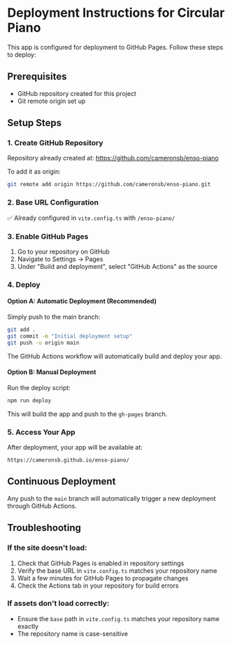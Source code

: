 # Deployment Instructions for Circular Piano

This app is configured for deployment to GitHub Pages. Follow these steps to deploy:

## Prerequisites
- GitHub repository created for this project
- Git remote origin set up

## Setup Steps

### 1. Create GitHub Repository
Repository already created at: https://github.com/cameronsb/enso-piano

To add it as origin:
```bash
git remote add origin https://github.com/cameronsb/enso-piano.git
```

### 2. Base URL Configuration
✅ Already configured in `vite.config.ts` with `/enso-piano/`

### 3. Enable GitHub Pages
1. Go to your repository on GitHub
2. Navigate to Settings → Pages
3. Under "Build and deployment", select "GitHub Actions" as the source

### 4. Deploy

#### Option A: Automatic Deployment (Recommended)
Simply push to the main branch:
```bash
git add .
git commit -m "Initial deployment setup"
git push -u origin main
```
The GitHub Actions workflow will automatically build and deploy your app.

#### Option B: Manual Deployment
Run the deploy script:
```bash
npm run deploy
```
This will build the app and push to the `gh-pages` branch.

### 5. Access Your App
After deployment, your app will be available at:
```
https://cameronsb.github.io/enso-piano/
```

## Continuous Deployment
Any push to the `main` branch will automatically trigger a new deployment through GitHub Actions.

## Troubleshooting

### If the site doesn't load:
1. Check that GitHub Pages is enabled in repository settings
2. Verify the base URL in `vite.config.ts` matches your repository name
3. Wait a few minutes for GitHub Pages to propagate changes
4. Check the Actions tab in your repository for build errors

### If assets don't load correctly:
- Ensure the `base` path in `vite.config.ts` matches your repository name exactly
- The repository name is case-sensitive